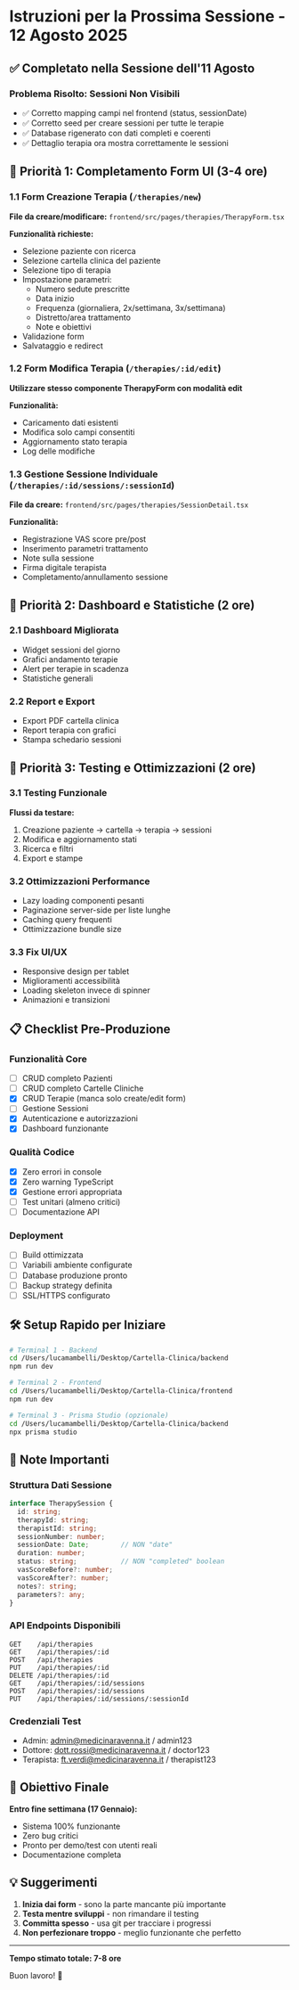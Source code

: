 # Istruzioni per la Prossima Sessione - 12 Agosto 2025

## ✅ Completato nella Sessione dell'11 Agosto

### Problema Risolto: Sessioni Non Visibili
- ✅ Corretto mapping campi nel frontend (status, sessionDate)
- ✅ Corretto seed per creare sessioni per tutte le terapie
- ✅ Database rigenerato con dati completi e coerenti
- ✅ Dettaglio terapia ora mostra correttamente le sessioni

## 🎯 Priorità 1: Completamento Form UI (3-4 ore)

### 1.1 Form Creazione Terapia (`/therapies/new`)
**File da creare/modificare:** `frontend/src/pages/therapies/TherapyForm.tsx`

**Funzionalità richieste:**
- Selezione paziente con ricerca
- Selezione cartella clinica del paziente
- Selezione tipo di terapia
- Impostazione parametri:
  - Numero sedute prescritte
  - Data inizio
  - Frequenza (giornaliera, 2x/settimana, 3x/settimana)
  - Distretto/area trattamento
  - Note e obiettivi
- Validazione form
- Salvataggio e redirect

### 1.2 Form Modifica Terapia (`/therapies/:id/edit`)
**Utilizzare stesso componente TherapyForm con modalità edit**

**Funzionalità:**
- Caricamento dati esistenti
- Modifica solo campi consentiti
- Aggiornamento stato terapia
- Log delle modifiche

### 1.3 Gestione Sessione Individuale (`/therapies/:id/sessions/:sessionId`)
**File da creare:** `frontend/src/pages/therapies/SessionDetail.tsx`

**Funzionalità:**
- Registrazione VAS score pre/post
- Inserimento parametri trattamento
- Note sulla sessione
- Firma digitale terapista
- Completamento/annullamento sessione

## 🎯 Priorità 2: Dashboard e Statistiche (2 ore)

### 2.1 Dashboard Migliorata
- Widget sessioni del giorno
- Grafici andamento terapie
- Alert per terapie in scadenza
- Statistiche generali

### 2.2 Report e Export
- Export PDF cartella clinica
- Report terapia con grafici
- Stampa schedario sessioni

## 🎯 Priorità 3: Testing e Ottimizzazioni (2 ore)

### 3.1 Testing Funzionale
**Flussi da testare:**
1. Creazione paziente → cartella → terapia → sessioni
2. Modifica e aggiornamento stati
3. Ricerca e filtri
4. Export e stampe

### 3.2 Ottimizzazioni Performance
- Lazy loading componenti pesanti
- Paginazione server-side per liste lunghe
- Caching query frequenti
- Ottimizzazione bundle size

### 3.3 Fix UI/UX
- Responsive design per tablet
- Miglioramenti accessibilità
- Loading skeleton invece di spinner
- Animazioni e transizioni

## 📋 Checklist Pre-Produzione

### Funzionalità Core
- [ ] CRUD completo Pazienti
- [ ] CRUD completo Cartelle Cliniche
- [x] CRUD Terapie (manca solo create/edit form)
- [ ] Gestione Sessioni
- [x] Autenticazione e autorizzazioni
- [x] Dashboard funzionante

### Qualità Codice
- [x] Zero errori in console
- [x] Zero warning TypeScript
- [x] Gestione errori appropriata
- [ ] Test unitari (almeno critici)
- [ ] Documentazione API

### Deployment
- [ ] Build ottimizzata
- [ ] Variabili ambiente configurate
- [ ] Database produzione pronto
- [ ] Backup strategy definita
- [ ] SSL/HTTPS configurato

## 🛠️ Setup Rapido per Iniziare

```bash
# Terminal 1 - Backend
cd /Users/lucamambelli/Desktop/Cartella-Clinica/backend
npm run dev

# Terminal 2 - Frontend
cd /Users/lucamambelli/Desktop/Cartella-Clinica/frontend
npm run dev

# Terminal 3 - Prisma Studio (opzionale)
cd /Users/lucamambelli/Desktop/Cartella-Clinica/backend
npx prisma studio
```

## 📝 Note Importanti

### Struttura Dati Sessione
```typescript
interface TherapySession {
  id: string;
  therapyId: string;
  therapistId: string;
  sessionNumber: number;
  sessionDate: Date;        // NON "date"
  duration: number;
  status: string;           // NON "completed" boolean
  vasScoreBefore?: number;
  vasScoreAfter?: number;
  notes?: string;
  parameters?: any;
}
```

### API Endpoints Disponibili
```
GET    /api/therapies
GET    /api/therapies/:id
POST   /api/therapies
PUT    /api/therapies/:id
DELETE /api/therapies/:id
GET    /api/therapies/:id/sessions
POST   /api/therapies/:id/sessions
PUT    /api/therapies/:id/sessions/:sessionId
```

### Credenziali Test
- Admin: admin@medicinaravenna.it / admin123
- Dottore: dott.rossi@medicinaravenna.it / doctor123
- Terapista: ft.verdi@medicinaravenna.it / therapist123

## 🚀 Obiettivo Finale

**Entro fine settimana (17 Gennaio):**
- Sistema 100% funzionante
- Zero bug critici
- Pronto per demo/test con utenti reali
- Documentazione completa

## 💡 Suggerimenti

1. **Inizia dai form** - sono la parte mancante più importante
2. **Testa mentre sviluppi** - non rimandare il testing
3. **Committa spesso** - usa git per tracciare i progressi
4. **Non perfezionare troppo** - meglio funzionante che perfetto

---

**Tempo stimato totale: 7-8 ore**

Buon lavoro! 💪
